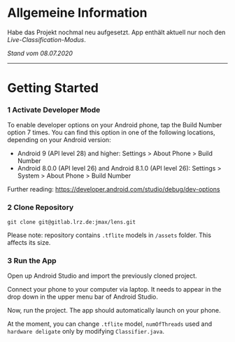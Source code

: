 # Allgemeine Information
Habe das Projekt nochmal neu aufgesetzt. App enthält aktuell nur noch den *Live-Classification-Modus*.

*Stand vom 08.07.2020*

---

# Getting Started

### 1 Activate Developer Mode
To enable developer options on your Android phone, tap the Build Number option 7 times.
You can find this option in one of the following locations, depending on your Android version:

* Android 9 (API level 28) and higher: Settings > About Phone > Build Number
* Android 8.0.0 (API level 26) and Android 8.1.0 (API level 26): Settings > System > About Phone > Build Number

Further reading: https://developer.android.com/studio/debug/dev-options


### 2 Clone Repository 
`git clone git@gitlab.lrz.de:jmax/lens.git`

Please note: repository contains `.tflite` models in `/assets` folder. This affects its size.

### 3 Run the App
Open up Android Studio and import the previously cloned project.

Connect your phone to your computer via laptop. It needs to appear in the drop down in the upper menu bar of Android Studio.

Now, run the project. The app should automatically launch on your phone.

At the moment, you can change `.tflite` model, `numOfThreads` used and `hardware deligate` only by modifying `Classifier.java`.
